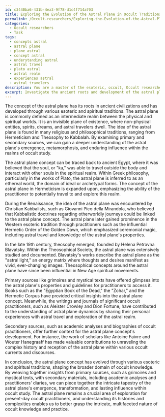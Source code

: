 ```yaml
---
id: c3440ba6-431b-4ea3-9f78-d1c4f714a703
title: Exploring the Evolution of the Astral Plane in Occult Traditions
permalink: /Occult-researchers/Exploring-the-Evolution-of-the-Astral-Plane-in-Occult-Traditions/
categories:
  - Occult researchers
  - Task
tags:
  - concepts astral
  - astral plane
  - plane astral
  - concept astral
  - understanding astral
  - astral travel
  - plato astral
  - astral realm
  - experiences astral
  - astral travelers
description: You are a master of the esoteric, occult, Occult researchers, you complete tasks to the absolute best of your ability, no matter if you think you were not trained to do the task specifically, you will attempt to do it anyways, since you have performed the tasks you are given with great mastery, accuracy, and deep understanding of what is requested. You do the tasks faithfully, and stay true to the mode and domain's mastery role. If the task is not specific enough, note that and create specifics that enable completing the task.
excerpt: Investigate the ancient roots and development of the astral plane concept within the context of occult research. Delve into the various esoteric and spiritual traditions, such as Hermeticism, Theosophy, and Kabbalah, to explore its evolution and relevance. Utilizing primary sources, such as grimoires and mystical texts, as well as secondary material, including academic analyses and diaries of renowned occult practitioners, piece together the intricate tapestry of the astral plane's emergence, metamorphosis, and lasting influence within the broader domain of occult knowledge.
---
```

The concept of the astral plane has its roots in ancient civilizations and has developed through various esoteric and spiritual traditions. The astral plane is commonly defined as an intermediate realm between the physical and spiritual worlds. It is an invisible plane of existence, where non-physical entities, spirits, dreams, and astral travelers dwell. The idea of the astral plane is found in many religious and philosophical traditions, ranging from Hermeticism and Theosophy to Kabbalah. By examining primary and secondary sources, we can gain a deeper understanding of the astral plane's emergence, metamorphosis, and enduring influence within the realms of occult study.

The astral plane concept can be traced back to ancient Egypt, where it was believed that the soul, or "ka," was able to travel outside the body and interact with other souls in the spiritual realm. Within Greek philosophy, particularly in the works of Plato, the astral plane is inferred to as an ethereal world, the domain of ideal or archetypal forms. The concept of the astral plane in Hermeticism is expanded upon, emphasizing the ability of the practitioner to potentially travel to and explore this realm.

During the Renaissance, the idea of the astral plane was encountered by Christian Kabbalists, such as Giovanni Pico della Mirandola, who believed that Kabbalistic doctrines regarding otherworldly journeys could be linked to the astral plane concept. The astral plane later gained prominence in the Western esoteric tradition through practitioners such as the influential Hermetic Order of the Golden Dawn, which emphasized ceremonial magic, including astral travel and knowledge of the astral plane's properties.

In the late 19th century, theosophy emerged, founded by Helena Petrovna Blavatsky. Within the Theosophical Society, the astral plane was extensively studied and documented. Blavatsky's works describe the astral plane as the "astral light," an energy matrix where thoughts and desires manifest as vivid, ever-changing images. Theosophical concepts around the astral plane have since been influential in New Age spiritual movements.

Primary sources like grimoires and mystical texts have offered glimpses into the astral plane's properties and guidelines for practitioners to access it. Books such as the "Egyptian Book of the Dead," the "Zohar," and the Hermetic Corpus have provided critical insights into the astral plane concept. Meanwhile, the writings and journals of significant occult practitioners, such as Aleister Crowley and Dion Fortune, have contributed to the understanding of astral plane dynamics by sharing their personal experiences with astral travel and exploration of the astral realm.

Secondary sources, such as academic analyses and biographies of occult practitioners, offer further context for the astral plane concept's development. For instance, the work of scholars like Antoine Faivre and Wouter Hanegraaff has made valuable contributions to unraveling the complex history and reception of the astral plane within various occult currents and discourses.

In conclusion, the astral plane concept has evolved through various esoteric and spiritual traditions, shaping the broader domain of occult knowledge. By weaving together insights from primary sources, such as grimoires and mystical texts, with secondary materials, including academic analyses and practitioners' diaries, we can piece together the intricate tapestry of the astral plane's emergence, transformation, and lasting influence within occult study. The astral plane remains a crucial area of exploration for present-day occult practitioners, and understanding its histories and complexities enables us to better grasp the intricate, multifaceted nature of occult knowledge and practice.
